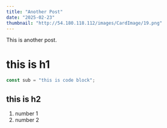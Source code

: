 ```yaml
---
title: "Another Post"
date: "2025-02-23"
thumbnail: "http://54.180.118.112/images/CardImage/19.png"
---
```


This is another post.

# this is h1

```javascript
const sub = "this is code block";
```

## this is h2

1. number 1
2. number 2
